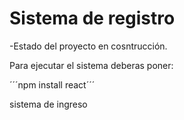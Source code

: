 <h1>Sistema de registro</h1>

-Estado del proyecto en cosntrucción.

Para ejecutar el sistema deberas poner:

´´´npm install react´´´

sistema de ingreso
